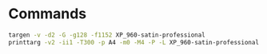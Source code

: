 # Commands

```bash
targen -v -d2 -G -g128 -f1152 XP_960-satin-professional
printtarg -v2 -ii1 -T300 -p A4 -m0 -M4 -P -L XP_960-satin-professional
```